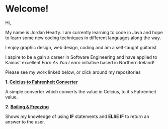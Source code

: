 # Welcome!

Hi,

My name is Jordan Hearty.  I am currently learning to code in Java and hope to learn some new coding techniques in different languages along the way.

I enjoy graphic design, web design, coding and am a self-taught guitarist

I aspire to be a gain a career in Software Engineering and have applied to Kainos' excellent <i>Earn As You Learn</i> initiative based in Northern Ireland! 

Please see my work linked below, or click around my repositories

<b>1. [Celcius to Fahrenheit Converter](https://github.com/jordan-hearty/Java-Exercises/blob/master/Temperature/src/temperature/Temperature.java)</b>

A simple converter which converts the value in Celcius, to it's Fahrenheit value.

<b>2. [Boiling & Freezing](https://github.com/jordan-hearty/Java-Exercises/blob/master/BoilingAndFreezing/src/boiling/BoilingAndFreezing.java)</b>

Shows my knowledge of using <b>IF</b> statements and <b>ELSE IF</b> to return an answer to the user.
